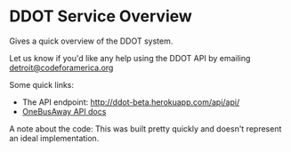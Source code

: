 DDOT Service Overview 
================

Gives a quick overview of the DDOT system.

Let us know if you'd like any help using the DDOT API by emailing 
detroit@codeforamerica.org

Some quick links:  

* The API endpoint: http://ddot-beta.herokuapp.com/api/api/
* [OneBusAway API docs](http://developer.onebusaway.org/modules/onebusaway-application-modules/current/api/where/index.html)

A note about the code: This was built pretty quickly and doesn't represent an 
ideal implementation. 
